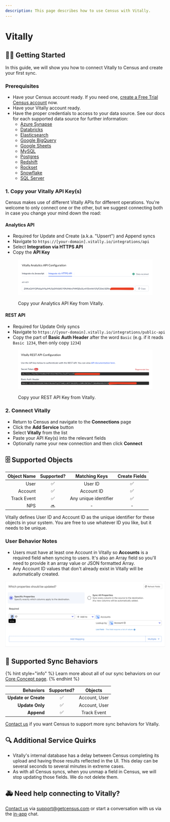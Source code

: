 ```yaml
---
description: This page describes how to use Census with Vitally.
---
```


# Vitally

## 🏃‍♀️ Getting Started

In this guide, we will show you how to connect Vitally to Census and create your first sync.

### Prerequisites

* Have your Census account ready. If you need one, [create a Free Trial Census account](https://app.getcensus.com/) now.
* Have your Vitally account ready.
* Have the proper credentials to access to your data source. See our docs for each supported data source for further information:
  * [Azure Synapse](../sources/azure-synapse.md)
  * [Databricks](https://docs.getcensus.com/sources/databricks)
  * [Elasticsearch](https://docs.getcensus.com/sources/elasticsearch)
  * [Google BigQuery](https://docs.getcensus.com/sources/google-bigquery)
  * [Google Sheets](https://docs.getcensus.com/sources/google-sheets)
  * [MySQL](https://docs.getcensus.com/sources/mysql)
  * [Postgres](https://docs.getcensus.com/sources/postgres)
  * [Redshift](https://docs.getcensus.com/sources/redshift)
  * [Rockset](https://docs.getcensus.com/sources/rockset)
  * [Snowflake](https://docs.getcensus.com/sources/snowflake)
  * [SQL Server](https://docs.getcensus.com/sources/sql-server)

### 1. Copy your Vitally API Key(s)

Census makes use of different Vitally APIs for different operations. You're welcome to only connect one or the other, but we suggest connecting both in case you change your mind down the road:

#### **Analytics API**&#x20;

* Required for Update and Create (a.k.a. "Upsert") and Append syncs
* Navigate to `https://[your-domain].vitally.io/integrations/api`
* Select **Integration via HTTPS API**
* Copy the **API Key**

<figure><img src="../.gitbook/assets/vitally1 (1).png" alt=""><figcaption><p>Copy your Analytics API Key from Vitally.</p></figcaption></figure>

#### REST API

* Required for Update Only syncs
* Navigate to `https://[your-domain].vitally.io/integrations/public-api`
* Copy the part of **Basic Auth Header** after the word `Basic` (e.g. if it reads `Basic 1234`, then only copy `1234`)

<figure><img src="../.gitbook/assets/vitally2.png" alt=""><figcaption><p>Copy your REST API Key from Vitally.</p></figcaption></figure>

### 2. Connect Vitally

* Return to Census and navigate to the **Connections** page
* Click the **Add Service** button
* Select **Vitally** from the list
* Paste your API Key(s) into the relevant fields
* Optionally name your new connection and then click **Connect**

## 🗄 Supported Objects

| **Object Name** | **Supported?** |   **Matching Keys**   | **Create Fields** |
| --------------: | :------------: | :-------------------: | :---------------: |
|            User |        ✅       |        User ID        |         ✅         |
|         Account |        ✅       |       Account ID      |         ✅         |
|     Track Event |        ✅       | Any unique identifier |         ✅         |
|             NPS |       🔜       |           -           |         -         |

Vitally defines User ID and Account ID as the unique identifier for these objects in your system. You are free to use whatever ID you like, but it needs to be unique.

### User Behavior Notes

* Users must have at least one Account in Vitally so **Accounts** is a required field when syncing to users. It's also an Array field so you'll need to provide it an array value or JSON formatted Array.
* Any Account ID values that don't already exist in Vitally will be automatically created.

![](<../.gitbook/assets/Screen Shot 2022-06-30 at 6.50.03 PM.png>)

## 🔄 Supported Sync Behaviors

{% hint style="info" %}
Learn more about all of our sync behaviors on our [Core Concept page](../basics/core-concept/#the-different-sync-behaviors).
{% endhint %}

|        **Behaviors** | **Supported?** |  **Objects**  |
| -------------------: | :------------: | :-----------: |
| **Update or Create** |        ✅       | Account, User |
|      **Update Only** |        ✅       | Account, User |
|           **Append** |        ✅       |  Track Event  |

[Contact us](mailto:support@getcensus.com) if you want Census to support more sync behaviors for Vitally.

## 🔍 Additional Service Quirks

* Vitally's internal database has a delay between Census completing its upload and having those results reflected in the UI. This delay can be several seconds to several minutes in extreme cases.
* As with all Census syncs, when you unmap a field in Census, we will stop updating those fields. We do not delete them.

## 🚑 Need help connecting to Vitally?

[Contact us](mailto:support@getcensus.com) via support@getcensus.com or start a conversation with us via the [in-app](https://app.getcensus.com) chat.
